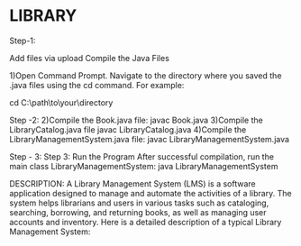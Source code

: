 # LIBRARY


Step-1:

Add files via upload
Compile the Java Files

1)Open Command Prompt.
Navigate to the directory where you saved the .java files using the cd command. For example:

cd C:\path\to\your\directory

Step -2:
2)Compile the Book.java file:
     javac Book.java
3)Compile the LibraryCatalog.java file
    javac LibraryCatalog.java
4)Compile the LibraryManagementSystem.java file:
   javac LibraryManagementSystem.java
  
Step - 3:
     Step 3: Run the Program
        After successful compilation, run the main class LibraryManagementSystem:
        java LibraryManagementSystem

DESCRIPTION: 
         A Library Management System (LMS) is a software application designed to manage and automate the activities of a library. The system helps librarians and users in various tasks such as cataloging, searching, borrowing, and returning books, as well as managing user accounts and inventory. Here is a detailed description of a typical Library Management System:
